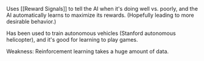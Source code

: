 Uses [[Reward Signals]] to tell the AI when it's doing well vs. poorly, and the AI automatically learns to maximize its rewards. (Hopefully leading to more desirable behavior.) 

Has been used to train autonomous vehicles (Stanford autonomous helicopter), and it's good for learning to play games. 

Weakness: Reinforcement learning takes a huge amount of data. 
